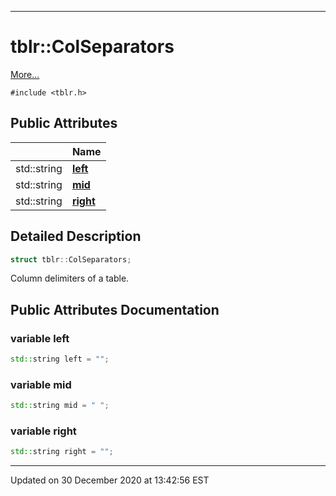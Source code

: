 ---

# tblr::ColSeparators




 [More...](#detailed-description)


`#include <tblr.h>`















## Public Attributes

|                | Name           |
| -------------- | -------------- |
| std::string | **[left](api/Classes/structtblr_1_1_col_separators.md#variable-left)**  |
| std::string | **[mid](api/Classes/structtblr_1_1_col_separators.md#variable-mid)**  |
| std::string | **[right](api/Classes/structtblr_1_1_col_separators.md#variable-right)**  |






## Detailed Description

```cpp
struct tblr::ColSeparators;
```



























Column delimiters of a table. 











## Public Attributes Documentation

### variable left

```cpp
std::string left = "";
```





























### variable mid

```cpp
std::string mid = " ";
```





























### variable right

```cpp
std::string right = "";
```

































-------------------------------

Updated on 30 December 2020 at 13:42:56 EST